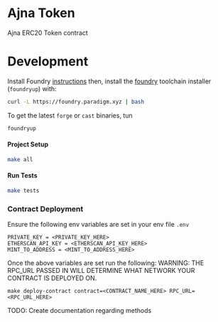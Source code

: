 # Ajna Token

Ajna ERC20 Token contract

# Development

Install Foundry [instructions](https://github.com/gakonst/foundry/blob/master/README.md#installation)  then, install the [foundry](https://github.com/gakonst/foundry) toolchain installer (`foundryup`) with:

```bash
curl -L https://foundry.paradigm.xyz | bash
```

To get the latest `forge` or `cast` binaries, tun

```bash
foundryup
```

#### Project Setup

```bash
make all
```

#### Run Tests

```bash
make tests
```


### Contract Deployment
Ensure the following env variables are set in your env file `.env`

```
PRIVATE_KEY = <PRIVATE_KEY_HERE>
ETHERSCAN_API_KEY = <ETHERSCAN_API_KEY_HERE>
MINT_TO_ADDRESS = <MINT_TO_ADDRESS_HERE>
```

Once the above variables are set run the following:
WARNING: THE RPC_URL PASSED IN WILL DETERMINE WHAT NETWORK YOUR CONTRACT IS DEPLOYED ON.
```
make deploy-contract contract=<CONTRACT_NAME_HERE> RPC_URL=<RPC_URL_HERE>
```

TODO: Create documentation regarding methods
